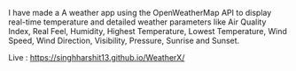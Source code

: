 I have made a A weather app using the OpenWeatherMap API to display real-time temperature and detailed weather parameters like Air Quality Index, Real Feel, Humidity, Highest Temperature, Lowest Temperature, Wind Speed, Wind Direction, Visibility, Pressure, Sunrise and Sunset. 

Live : https://singhharshit13.github.io/WeatherX/
